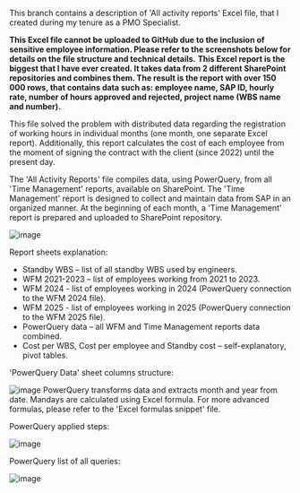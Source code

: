 This branch contains a description of 'All activity reports' Excel file, that I created during my tenure as a PMO Specialist. 

**This Excel file cannot be uploaded to GitHub due to the inclusion of sensitive employee information. Please refer to the screenshots below for details on the file structure and technical details.**
**This Excel report is the biggest that I have ever created. It takes data from 2 different SharePoint repositories and combines them. The result is the report with over 150 000 rows, that contains data such as: employee name, SAP ID, hourly rate, number of hours approved and rejected, project name (WBS name and number).**

This file solved the problem with distributed data regarding the registration of working hours in individual months (one month, one separate Excel report). 
Additionally, this report calculates the cost of each employee from the moment of signing the contract with the client (since 2022) until the present day.

The 'All Activity Reports' file compiles data, using PowerQuery, from all 'Time Management' reports, available on SharePoint. The 'Time Management' report is designed to collect and maintain 
data from SAP in an organized manner. At the beginning of each month, a 'Time Management' report is prepared and uploaded to SharePoint repository. 


![image](https://github.com/user-attachments/assets/6f9a036b-d50e-4a65-a240-d34df106a696)

Report sheets explanation: 
- Standby WBS – list of all standby WBS used by engineers.
- WFM 2021-2023 – list of employees working from 2021 to 2023.
- WFM 2024 - list of employees working in 2024 (PowerQuery connection to the WFM 2024 file).
- WFM 2025 - list of employees working in 2025 (PowerQuery connection to the WFM 2025 file).
- PowerQuery data – all WFM and Time Management reports data combined.
- Cost per WBS, Cost per employee and Standby cost – self-explanatory, pivot tables.


'PowerQuery Data' sheet columns structure:

![image](https://github.com/user-attachments/assets/5bfaa7fc-2a3e-40a7-98d3-9b375c17bf05)
PowerQuery transforms data and extracts month and year from date. Mandays are calculated using Excel formula. 
For more advanced formulas, please refer to the 'Excel formulas snippet' file.



PowerQuery applied steps:

![image](https://github.com/user-attachments/assets/ce2f7155-e9aa-484b-b881-3c42e9ede700)


PowerQuery list of all queries:

![image](https://github.com/user-attachments/assets/ed6f6a64-6087-4f9c-a8e4-8c09f97b120a)


